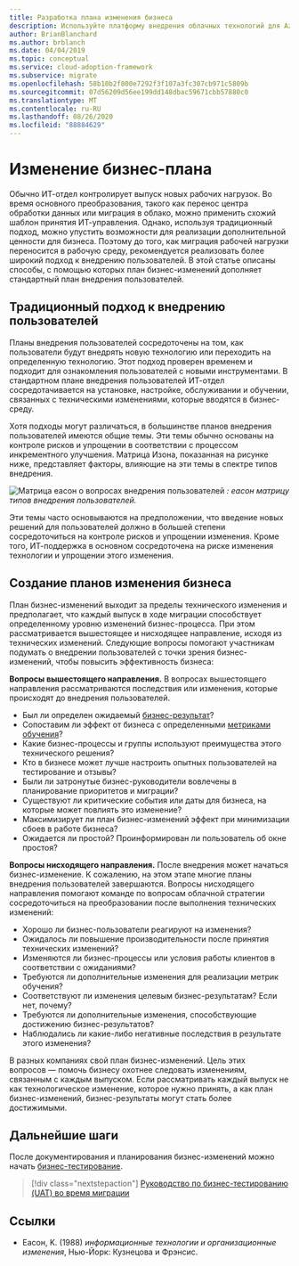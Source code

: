 ```yaml
---
title: Разработка плана изменения бизнеса
description: Используйте платформу внедрения облачных технологий для Azure, чтобы узнать о том, как план бизнес-изменений поможет вам реализовать более широкий план внедрения пользователей.
author: BrianBlanchard
ms.author: brblanch
ms.date: 04/04/2019
ms.topic: conceptual
ms.service: cloud-adoption-framework
ms.subservice: migrate
ms.openlocfilehash: 58b10b2f800e7292f3f107a3fc307cb971c5809b
ms.sourcegitcommit: 07d56209d56ee199dd148dbac59671cbb57880c0
ms.translationtype: MT
ms.contentlocale: ru-RU
ms.lasthandoff: 08/26/2020
ms.locfileid: "88884629"
---
```

<!-- cSpell:ignore Eason -->

<!-- docsTest:casing "Eason Matrix" -->

# <a name="business-change-plan"></a>Изменение бизнес-плана

Обычно ИТ-отдел контролирует выпуск новых рабочих нагрузок. Во время основного преобразования, такого как перенос центра обработки данных или миграция в облако, можно применить схожий шаблон принятия ИТ-управления. Однако, используя традиционный подход, можно упустить возможности для реализации дополнительной ценности для бизнеса. Поэтому до того, как миграция рабочей нагрузки переносится в рабочую среду, рекомендуется реализовать более широкий подход к внедрению пользователей. В этой статье описаны способы, с помощью которых план бизнес-изменений дополняет стандартный план внедрения пользователей.

## <a name="traditional-user-adoption-approach"></a>Традиционный подход к внедрению пользователей

Планы внедрения пользователей сосредоточены на том, как пользователи будут внедрять новую технологию или переходить на определенную технологию. Этот подход проверен временем и подходит для ознакомления пользователей с новыми инструментами. В стандартном плане внедрения пользователей ИТ-отдел сосредотачивается на установке, настройке, обслуживании и обучении, связанных с техническими изменениями, которые вводятся в бизнес-среду.

Хотя подходы могут различаться, в большинстве планов внедрения пользователей имеются общие темы. Эти темы обычно основаны на контроле рисков и упрощении в соответствии с процессом инкрементного улучшения. Матрица Изона, показанная на рисунке ниже, представляет факторы, влияющие на эти темы в спектре типов внедрения.

![Матрица еасон о вопросах внедрения пользователей ](../../../_images/migrate/eason-matrix.jpg)
 _: еасон матрицу типов внедрения пользователей._

Эти темы часто основываются на предположении, что введение новых решений для пользователей должно в большей степени сосредоточиться на контроле рисков и упрощении изменения. Кроме того, ИТ-поддержка в основном сосредоточена на риске изменения технологии и упрощении этого изменения.

## <a name="create-business-change-plans"></a>Создание планов изменения бизнеса

План бизнес-изменений выходит за пределы технического изменения и предполагает, что каждый выпуск в ходе миграции способствует определенному уровню изменений бизнес-процесса. При этом рассматривается вышестоящее и нисходящее направление, исходя из технических изменений. Следующие вопросы помогают участникам подумать о внедрении пользователей с точки зрения бизнес-изменений, чтобы повысить эффективность бизнеса:

**Вопросы вышестоящего направления.** В вопросах вышестоящего направления рассматриваются последствия или изменения, которые происходят до внедрения пользователей.

- Был ли определен ожидаемый [бизнес-результат](../../../strategy/business-outcomes/index.md)?
- Сопоставим ли эффект от бизнеса с определенными [метриками обучения](../../../strategy/learning-metrics.md)?
- Какие бизнес-процессы и группы используют преимущества этого технического решения?
- Кто в бизнесе может лучше настроить опытных пользователей на тестирование и отзывы?
- Были ли затронутые бизнес-руководители вовлечены в планирование приоритетов и миграции?
- Существуют ли критические события или даты для бизнеса, на которые может повлиять это изменение?
- Максимизирует ли план бизнес-изменений эффект при минимизации сбоев в работе бизнеса?
- Ожидается ли простой? Проинформирован ли пользователь об окне простоя?

**Вопросы нисходящего направления.** После внедрения может начаться бизнес-изменение. К сожалению, на этом этапе многие планы внедрения пользователей завершаются. Вопросы нисходящего направления помогают команде по вопросам облачной стратегии сосредоточиться на преобразовании после выполнения технических изменений:

- Хорошо ли бизнес-пользователи реагируют на изменения?
- Ожидалось ли повышение производительности после принятия технических изменений?
- Изменяются ли бизнес-процессы или условия работы клиентов в соответствии с ожиданиями?
- Требуются ли дополнительные изменения для реализации метрик обучения?
- Соответствуют ли изменения целевым бизнес-результатам? Если нет, почему?
- Требуются ли дополнительные изменения, способствующие достижению бизнес-результатов?
- Наблюдались ли какие-либо негативные последствия в результате этого изменения?

В разных компаниях свой план бизнес-изменений. Цель этих вопросов — помочь бизнесу охотнее следовать изменениям, связанным с каждым выпуском. Если рассматривать каждый выпуск не как технологическое изменение, которое нужно принять, а как план бизнес-изменений, бизнес-результаты могут стать более достижимыми.

## <a name="next-steps"></a>Дальнейшие шаги

После документирования и планирования бизнес-изменений можно начать [бизнес-тестирование](./business-test.md).

> [!div class="nextstepaction"]
> [Руководство по бизнес-тестированию (UAT) во время миграции](./business-test.md)

## <a name="references"></a>Ссылки

<!-- docsTest:disable -->

- Еасон, K. (1988) _информационные технологии и организационные изменения_, Нью-Йорк: Кузнецова и Фрэнсис.

<!-- docsTest:enable -->
